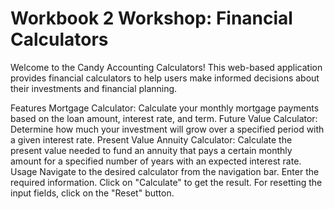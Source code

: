 # Workbook 2 Workshop: Financial Calculators
Welcome to the Candy Accounting Calculators! This web-based application provides financial calculators to help users make informed decisions about their investments and financial planning.

Features
Mortgage Calculator: Calculate your monthly mortgage payments based on the loan amount, interest rate, and term.
Future Value Calculator: Determine how much your investment will grow over a specified period with a given interest rate.
Present Value Annuity Calculator: Calculate the present value needed to fund an annuity that pays a certain monthly amount for a specified number of years with an expected interest rate.
Usage
Navigate to the desired calculator from the navigation bar.
Enter the required information.
Click on "Calculate" to get the result.
For resetting the input fields, click on the "Reset" button.